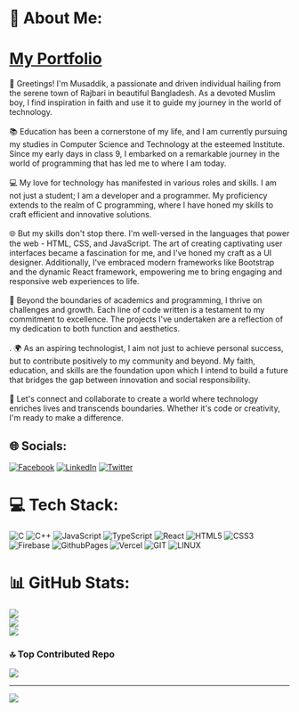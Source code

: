 # 💫 About Me:
<h1><a href="https://dev-musaddik.github.io/portfolio/">My Portfolio</a></h1>
👋 Greetings! I'm Musaddik, a passionate and driven individual hailing from the serene town of Rajbari in beautiful Bangladesh. As a devoted Muslim boy, I find inspiration in faith and use it to guide my journey in the world of technology.<br><br>📚 Education has been a cornerstone of my life, and I am currently pursuing my studies in Computer Science and Technology at the esteemed Institute. Since my early days in class 9, I embarked on a remarkable journey in the world of programming that has led me to where I am today.<br><br>💻 My love for technology has manifested in various roles and skills. I am not just a student; I am a developer and a programmer. My proficiency extends to the realm of C programming, where I have honed my skills to craft efficient and innovative solutions.<br><br>🌐 But my skills don't stop there. I'm well-versed in the languages that power the web - HTML, CSS, and JavaScript. The art of creating captivating user interfaces became a fascination for me, and I've honed my craft as a UI designer. Additionally, I've embraced modern frameworks like Bootstrap and the dynamic React framework, empowering me to bring engaging and responsive web experiences to life.<br><br>🚀 Beyond the boundaries of academics and programming, I thrive on challenges and growth. Each line of code written is a testament to my commitment to excellence. The projects I've undertaken are a reflection of my dedication to both function and aesthetics.<br><br>. 🌍 As an aspiring technologist, I aim not just to achieve personal success, but to contribute positively to my community and beyond. My faith, education, and skills are the foundation upon which I intend to build a future that bridges the gap between innovation and social responsibility.<br><br>📌 Let's connect and collaborate to create a world where technology enriches lives and transcends boundaries. Whether it's code or creativity, I'm ready to make a difference.


## 🌐 Socials:
[![Facebook](https://img.shields.io/badge/Facebook-%231877F2.svg?logo=Facebook&logoColor=white)](https://facebook.com/https://www.facebook.com/m.musaddik.h) [![LinkedIn](https://img.shields.io/badge/LinkedIn-%230077B5.svg?logo=linkedin&logoColor=white)](https://linkedin.com/in/https://www.linkedin.com/in/musaddik-hosan-a1506a278/) [![Twitter](https://img.shields.io/badge/Twitter-%231DA1F2.svg?logo=Twitter&logoColor=white)](https://twitter.com/https://www.twine.net/MUSADDIKHOSAN) 

# 💻 Tech Stack:
![C](https://img.shields.io/badge/c-%2300599C.svg?style=for-the-badge&logo=c&logoColor=white) ![C++](https://img.shields.io/badge/c++-%2300599C.svg?style=for-the-badge&logo=c%2B%2B&logoColor=white) ![JavaScript](https://img.shields.io/badge/javascript-%23323330.svg?style=for-the-badge&logo=javascript&logoColor=%23F7DF1E) ![TypeScript](https://img.shields.io/badge/typescript-%23007ACC.svg?style=for-the-badge&logo=typescript&logoColor=white) ![React](https://img.shields.io/badge/react-%2320232a.svg?style=for-the-badge&logo=react&logoColor=%2361DAFB) ![HTML5](https://img.shields.io/badge/html5-%23E34F26.svg?style=for-the-badge&logo=html5&logoColor=white) ![CSS3](https://img.shields.io/badge/css3-%231572B6.svg?style=for-the-badge&logo=css3&logoColor=white) ![Firebase](https://img.shields.io/badge/firebase-%23039BE5.svg?style=for-the-badge&logo=firebase) ![GithubPages](https://img.shields.io/badge/github%20pages-121013?style=for-the-badge&logo=github&logoColor=white) ![Vercel](https://img.shields.io/badge/vercel-%23000000.svg?style=for-the-badge&logo=vercel&logoColor=white) ![GIT](https://img.shields.io/badge/Git-fc6d26?style=for-the-badge&logo=git&logoColor=white) ![LINUX](https://img.shields.io/badge/Linux-FCC624?style=for-the-badge&logo=linux&logoColor=black)
# 📊 GitHub Stats:
![](https://github-readme-stats.vercel.app/api?username=dev-musaddik&theme=dark&hide_border=false&include_all_commits=false&count_private=false)<br/>
![](https://github-readme-streak-stats.herokuapp.com/?user=dev-musaddik&theme=dark&hide_border=false)<br/>
![](https://github-readme-stats.vercel.app/api/top-langs/?username=dev-musaddik&theme=dark&hide_border=false&include_all_commits=false&count_private=false&layout=compact)

### 🔝 Top Contributed Repo
![](https://github-contributor-stats.vercel.app/api?username=dev-musaddik&limit=5&theme=dark&combine_all_yearly_contributions=true)

---
[![](https://visitcount.itsvg.in/api?id=dev-musaddik&icon=0&color=0)](https://visitcount.itsvg.in)

